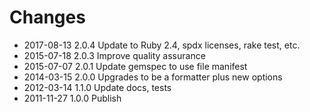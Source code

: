 # Changes

* 2017-08-13 2.0.4 Update to Ruby 2.4, spdx licenses, rake test, etc.
* 2015-07-18 2.0.3 Improve quality assurance
* 2015-07-07 2.0.1 Update gemspec to use file manifest
* 2014-03-15 2.0.0 Upgrades to be a formatter plus new options
* 2012-03-14 1.1.0 Update docs, tests
* 2011-11-27 1.0.0 Publish
